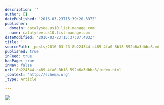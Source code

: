 ```yaml
---
description: ''
author: []
datePublished: '2016-03-23T15:39:20.337Z'
publisher:
  domain: catalysee.us10.list-manage.com
  name: catalysee.us10.list-manage.com
dateModified: '2016-03-23T15:37:07.403Z'
title: ''
sourcePath: _posts/2016-03-23-8b224344-c489-4fa0-8b18-592b6a3dbbc8.md
published: true
inFeed: true
hasPage: true
inNav: false
url: 8b224344-c489-4fa0-8b18-592b6a3dbbc8/index.html
_context: 'http://schema.org'
_type: Article

---
```

![](https://gallery.mailchimp.com/4c0e713e797d19e4805b7c52b/images/60189411-dde5-4de9-adaa-af7cde747a6d.jpg)